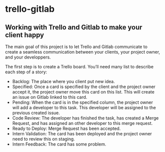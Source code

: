 # trello-gitlab

## Working with Trello and Gitlab to make your client happy

The main goal of this project is to let Trello and Gitlab communicate to create a seamless communication between your clients, your project owner, and your developpers.

The first step is to create a Trello board. You’ll need many list to describe each step of a story:
- Backlog: The place where you client put new idea.
- Specified: Once a card is specified by the client and the project owner accept it, the project owner move this card on this list. This will create an issue on Gitlab linked to this card.
- Pending:  When the card is in the specified column, the project owner will add a developer to this task. This developer will be assigned to the previous created issue.
- Code Review: The developer has finished the task, has created a Merge Request, and has assigned an other developer to this merge request.
- Ready to Deploy: Merge Request has been accepted.
- Intern Validation:  The card has been deployed and the project owner need to review this on staging.
- Intern Feedback: The card has some problem.
